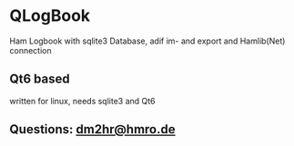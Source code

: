 # QLogBook
Ham Logbook with sqlite3 Database, adif im- and export and Hamlib(Net) connection

## Qt6 based
written for linux, needs sqlite3 and Qt6


## Questions: dm2hr@hmro.de

